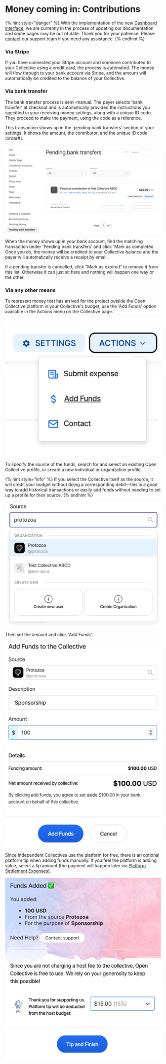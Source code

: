 # Money coming in: Contributions

{% hint style="danger" %}
With the implementation of the new [Dashboard interface](https://docs.opencollective.com/help/product/understanding-your-dashboard), we are currently in the process of updating our documentation and some pages may be out of date. Thank you for your patience. Please [contact](https://opencollective.com/contact) our support team if you need any assistance.
{% endhint %}

### **Via Stripe**

If you have connected your Stripe account and someone contributed to your Collective using a credit card, the process is automated. The money will flow through to your bank account via Stripe, and the amount will automatically be credited to the balance of your Collective.

### **Via bank transfer**

The bank transfer process is semi-manual. The payer selects 'bank transfer' at checkout and is automatically provided the instructions you specified in your receiving money settings, along with a unique ID code. They proceed to make the payment, using the code as a reference.

This transaction shows up in the 'pending bank transfers' section of your settings. It shows the amount, the contributor, and the unique ID code (order#).

![](<../../.gitbook/assets/Screen Shot 2021-09-30 at 3.08.28 PM.png>)

When the money shows up in your bank account, find the matching transaction under 'Pending bank transfers' and click 'Mark as completed. Once you do, the money will be credited to your Collective balance and the payer will automatically receive a receipt by email.

If a pending transfer is cancelled, click "Mark as expired" to remove it from this list. Otherwise it can just sit here and nothing will happen one way or the other.

### Via any other means

To represent money that has arrived for the project outside the Open Collective platform in your Collective's budget, use the 'Add Funds' option available in the Actions menu on the Collective page.

![](<../../.gitbook/assets/Screen Shot 2021-09-30 at 4.07.51 PM.png>)

To specify the source of the funds, search for and select an existing Open Collective profile, or create a new individual or organization profile.

{% hint style="info" %}
If you select the Collective itself as the source, it will credit your budget without doing a corresponding debit—this is a good way to add historical transactions or easily add funds without needing to set up a profile for their source.
{% endhint %}

![](<../../.gitbook/assets/Screen Shot 2021-09-30 at 4.11.09 PM.png>)

Then set the amount and click 'Add Funds'.

![](<../../.gitbook/assets/Screen Shot 2021-09-30 at 4.16.42 PM.png>)

Since Independent Collectives use the platform for free, there is an optional platform tip when adding funds manually. If you feel the platform is adding value, select a tip amount (the payment will happen later via [Platform Settlement Expenses](money-going-out-expenses.md#platform-settlement-expenses)).

![](<../../.gitbook/assets/Screen Shot 2021-09-30 at 4.19.24 PM.png>)

